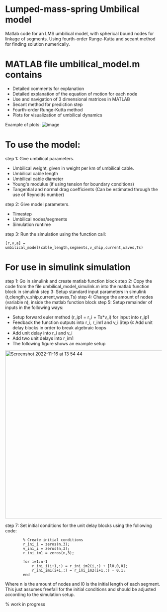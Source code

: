 # Lumped-mass-spring Umbilical model
Matlab code for an LMS umbilical model, with spherical bound nodes for linkage of segments. Using fourth-order Runge-Kutta and secant method for finding solution numerically.

# MATLAB file umbilical_model.m contains

- Detailed comments for explanation
- Detailed explanation of the equation of motion for each node
- Use and navigation of 3 dimensional matrices in MATLAB
- Secant method for prediction step
- Fourth-order Runge-Kutta method
- Plots for visualization of umbilical dynamics


Example of plots:
![image](https://user-images.githubusercontent.com/26135452/202176712-ddb77f4f-4406-43bf-b84a-29e7deb860b9.png)

# To use the model:

step 1: Give umbilical parameters.
- Umbilical weight, given in weight per km of umbilical cable.
- Umbilical cable length
- Umbilical cable diameter
- Young's modulus (if using tension for boundary conditions)
- Tangential and normal drag coefficients (Can be estimated through the use of Reynolds number)

step 2: Give model parameters.
- Timestep
- Umbilical nodes/segments
- Simulation runtime

step 3: Run the simulation using the function call:

    [r,v,a] = umbilical_model(cable_length,segments,v_ship,current,waves,Ts)


# For use in simulink simulation

step 1: Go in simulink and create matlab function block
step 2: Copy the code from the file umbilical_model_simulink.m into the matlab function block in simulink
step 3: Setup standard input parameters in simulink (t,clength,v_ship,current,waves,Ts)
step 4: Change the amount of nodes (variable n), inside the matlab function block
step 5: Setup remainder of inputs in the following ways:
- Setup forward euler method (r_ip1 = r_i + Ts*v_i) for input into r_ip1
- Feedback the function outputs into r_i, r_im1 and v_i
Step 6: Add unit delay blocks in order to break algebraic loops
- Add unit delay into r_i and v_i
- Add two unit delays into r_im1
- The following figure shows an example setup

<img width="540" alt="Screenshot 2022-11-16 at 13 54 44" src="https://user-images.githubusercontent.com/26135452/202186396-75c0345a-a86b-470b-b797-5e6b30524ad1.png">

step 7: Set initial conditions for the unit delay blocks using the following code:

            % Create initial conditions
            r_ini_i = zeros(n,3);
            v_ini_i = zeros(n,3);
            r_ini_im1 = zeros(n,3);

            for i=1:n-1
                r_ini_i(i+1,:) = r_ini_im2(i,:) + [l0,0,0];
                r_ini_im1(i+1,:) = r_ini_im2(i+1,:) - 0.1;
            end

Where n is the amount of nodes and l0 is the initial length of each segment.
This just assumes freefall for the initial conditions and should be adjusted according to the simulation setup.

% work in progress
